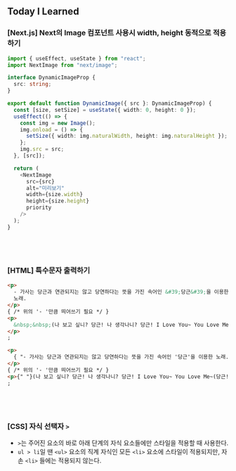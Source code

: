 ## Today I Learned

### [Next.js] Next의 Image 컴포넌트 사용시 width, height 동적으로 적용하기

```typescript
import { useEffect, useState } from "react";
import NextImage from "next/image";

interface DynamicImageProp {
  src: string;
}

export default function DynamicImage({ src }: DynamicImageProp) {
  const [size, setSize] = useState({ width: 0, height: 0 });
  useEffect(() => {
    const img = new Image();
    img.onload = () => {
      setSize({ width: img.naturalWidth, height: img.naturalHeight });
    };
    img.src = src;
  }, [src]);

  return (
    <NextImage
      src={src}
      alt="미리보기"
      width={size.width}
      height={size.height}
      priority
    />
  );
}
```

## <br />

### [HTML] 특수문자 출력하기

```html
<p>
  - 가사는 당근과 연관되지는 않고 당연하다는 뜻을 가진 속어인 &#39;당근&#39;을 이용한
  노래.
</p>
{ /* 위의 '- '만큼 띄어쓰기 필요 */ }
<p>
  &nbsp;&nbsp;(나 보고 싶니? 당근! 나 생각나니? 당근! I Love You~ You Love Me~(당근! x3))
</p>
;
```

```html
<p>
  { "- 가사는 당근과 연관되지는 않고 당연하다는 뜻을 가진 속어인 '당근'을 이용한 노래." }
</p>
{ /* 위의 '- '만큼 띄어쓰기 필요 */ }
<p>{" "}(나 보고 싶니? 당근! 나 생각나니? 당근! I Love You~ You Love Me~(당근! x3))</p>
;
```

## <br />

### [CSS] 자식 선택자 `>`

- `>`는 주어진 요소의 바로 아래 단계의 자식 요소들에만 스타일을 적용할 때 사용한다.
- `ul > li`일 땐 `<ul>` 요소의 직계 자식인 모든 `<li>` 요소에 스타일이 적용되지만, 자손 `<li>` 들에는 적용되지 않는다.
